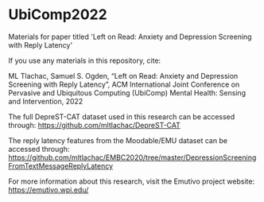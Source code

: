 # UbiComp2022
Materials for paper titled 'Left on Read: Anxiety and Depression Screening with Reply Latency'

If you use any materials in this repository, cite:

ML Tlachac, Samuel S. Ogden, “Left on Read: Anxiety and Depression Screening with Reply Latency”, ACM International Joint Conference on Pervasive and Ubiquitous Computing (UbiComp) Mental Health: Sensing and Intervention, 2022

The full DepreST-CAT dataset used in this research can be accessed through: https://github.com/mltlachac/DepreST-CAT

The reply latency features from the Moodable/EMU dataset can be accessed through: https://github.com/mltlachac/EMBC2020/tree/master/DepressionScreeningFromTextMessageReplyLatency

For more information about this research, visit the Emutivo project website: https://emutivo.wpi.edu/
